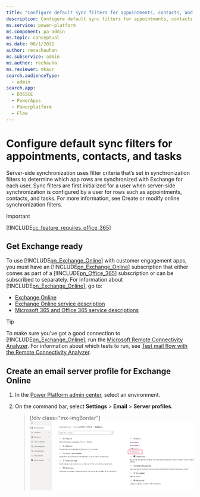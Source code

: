 ```yaml
---
title: "Configure default sync filters for appointments, contacts, and tasks | MicrosoftDocs"
description: Configure default sync filters for appointments, contacts, and tasks.
ms.service: power-platform
ms.component: pa-admin
ms.topic: conceptual
ms.date: 08/1/2021
author: revachauhan
ms.subservice: admin
ms.author: rechauha
ms.reviewer: mkaur
search.audienceType: 
  - admin
search.app:
  - D365CE
  - PowerApps
  - Powerplatform
  - Flow
---
```

# Configure default sync filters for appointments, contacts, and tasks

Server-side synchronization uses filter criteria that’s set in synchronization filters to determine which app rows are synchronized with Exchange for each user. Sync filters are first initialized for a user when server-side synchronization is configured by a user for rows such as appointments, contacts, and tasks. For more information, see Create or modify online synchronization filters.

> [!IMPORTANT]
> [!INCLUDE[cc_feature_requires_office_365](../includes/cc-feature-requires-office-365.md)]  

## Get Exchange ready

 To use [!INCLUDE[pn_Exchange_Online](../includes/pn-exchange-online.md)] with customer engagement apps, you must have an [!INCLUDE[pn_Exchange_Online](../includes/pn-exchange-online.md)] subscription that either comes as part of a [!INCLUDE[pn_Office_365](../includes/pn-office-365.md)] subscription or can be subscribed to separately. For information about [!INCLUDE[pn_Exchange_Online](../includes/pn-exchange-online.md)], go to:  
  
-   [Exchange Online](/exchange/exchange-online)
-   [Exchange Online service description](/office365/servicedescriptions/exchange-online-service-description/exchange-online-service-description)
-   [Microsoft 365 and Office 365 service descriptions](/office365/servicedescriptions/office-365-service-descriptions-technet-library)  
  
> [!TIP]
>  To make sure you've got a good connection to [!INCLUDE[pn_Exchange_Online](../includes/pn-exchange-online.md)], run the [Microsoft Remote Connectivity Analyzer](https://testconnectivity.microsoft.com/). For information about which tests to run, see [Test mail flow with the Remote Connectivity Analyzer](https://technet.microsoft.com/library/dn305950\(v=exchg.150\).aspx).


## Create an email server profile for Exchange Online

1. In the [Power Platform admin center](https://admin.powerplatform.microsoft.com), select an environment. 

2. On the command bar, select **Settings** > **Email** > **Server profiles**.  

   > [!div class="mx-imgBorder"] 
   > ![Screenshot of mail server profile setting.](media/server-profile-settings.png "Email server profile setting")
